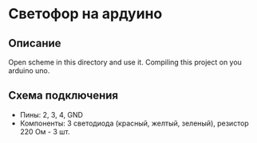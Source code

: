 # Светофор на ардуино

## Описание
Open scheme in this directory and use it.
Compiling this project on you arduino uno.

## Схема подключения
- Пины: 2, 3, 4, GND
- Компоненты: 3 светодиода (красный, желтый, зеленый), резистор 220 Ом - 3 шт.

